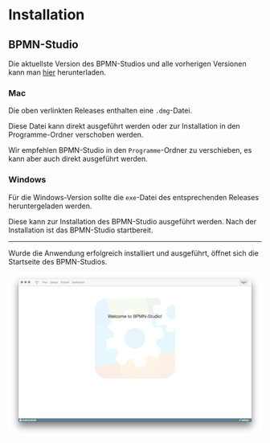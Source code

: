 # Installation

## BPMN-Studio

Die aktuellste Version des BPMN-Studios und alle vorherigen Versionen
kann man
[hier](https://github.com/process-engine/bpmn-studio/releases)
herunterladen.

### Mac

Die oben verlinkten Releases enthalten eine `.dmg`-Datei.

Diese Datei kann direkt ausgeführt werden oder zur Installation in den
Programme-Ordner verschoben werden.

Wir empfehlen BPMN-Studio in den `Programme`-Ordner zu verschieben,
es kann aber auch direkt ausgeführt werden.

### Windows

Für die Windows-Version sollte die `exe`-Datei des entsprechenden Releases
heruntergeladen werden.

Diese kann zur Installation des BPMN-Studio ausgeführt werden. Nach der
Installation ist das BPMN-Studio startbereit.

-----
Wurde die Anwendung erfolgreich installiert und ausgeführt,
öffnet sich die Startseite des BPMN-Studios.

![BPMN-Studio](images/bpmn-studio.png)
